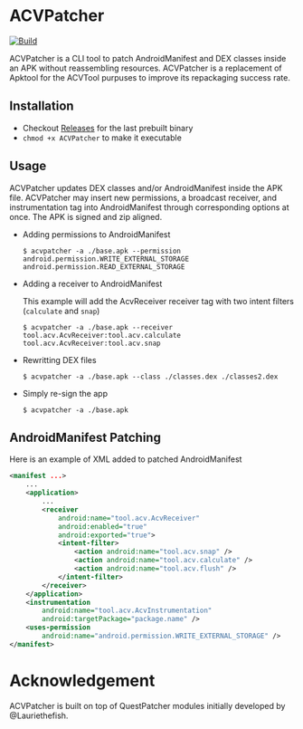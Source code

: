 
# ACVPatcher

[![Build](https://github.com/pilgun/acvpatcher/actions/workflows/build.yml/badge.svg?branch=main&event=push)](https://github.com/pilgun/acvpatcher/actions/workflows/build.yml)

ACVPatcher is a CLI tool to patch AndroidManifest and DEX classes inside an APK without reassembling resources. ACVPatcher is a replacement of Apktool for the ACVTool purpuses to improve its repackaging success rate.

## Installation

- Checkout [Releases](https://github.com/pilgun/acvpatcher/releases) for the last prebuilt binary
- `chmod +x ACVPatcher` to make it executable

## Usage

ACVPatcher updates DEX classes and/or AndroidManifest inside the APK file. ACVPatcher may insert new permissions, a broadcast receiver, and instrumentation tag into AndroidManifest through corresponding options at once. The APK is signed and zip aligned.

- Adding permissions to AndroidManifest

    ```shell
    $ acvpatcher -a ./base.apk --permission android.permission.WRITE_EXTERNAL_STORAGE android.permission.READ_EXTERNAL_STORAGE
    ```

- Adding a receiver to AndroidManifest

    This example will add the AcvReceiver receiver tag with two intent filters (`calculate` and `snap`)

    ```shell
    $ acvpatcher -a ./base.apk --receiver tool.acv.AcvReceiver:tool.acv.calculate tool.acv.AcvReceiver:tool.acv.snap
    ```

- Rewritting DEX files

    ```shell
    $ acvpatcher -a ./base.apk --class ./classes.dex ./classes2.dex
    ```

- Simply re-sign the app
    ```shell
    $ acvpatcher -a ./base.apk
    ```

## AndroidManifest Patching

Here is an example of XML added to patched AndroidManifest

```xml
<manifest ...>
    ...
    <application>
        ...
        <receiver
            android:name="tool.acv.AcvReceiver"
            android:enabled="true"
            android:exported="true">
            <intent-filter>
                <action android:name="tool.acv.snap" />
                <action android:name="tool.acv.calculate" />
                <action android:name="tool.acv.flush" />
            </intent-filter>
        </receiver>
    </application>
    <instrumentation
        android:name="tool.acv.AcvInstrumentation"
        android:targetPackage="package.name" />
    <uses-permission
        android:name="android.permission.WRITE_EXTERNAL_STORAGE" />
</manifest>
```


# Acknowledgement

ACVPatcher is built on top of QuestPatcher modules initially developed by @Lauriethefish.
